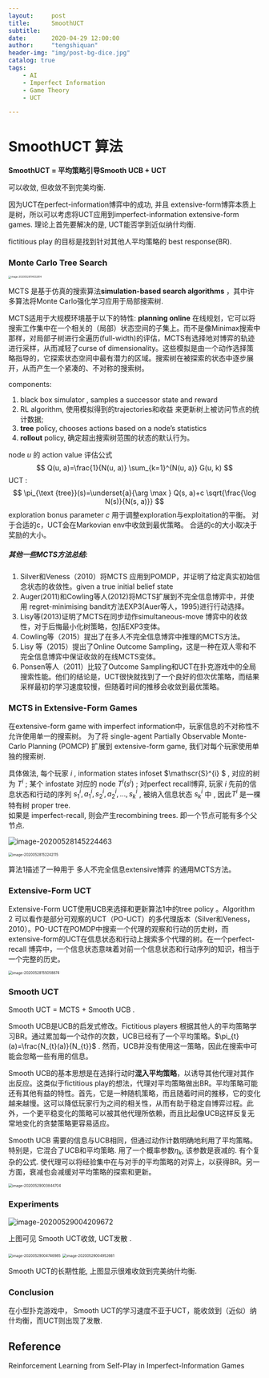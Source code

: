 ```yaml
---
layout:     post
title:      SmoothUCT
subtitle:   
date:       2020-04-29 12:00:00
author:     "tengshiquan"
header-img: "img/post-bg-dice.jpg"
catalog: true
tags:
    - AI
    - Imperfect Information
    - Game Theory 
    - UCT

---
```




# SmoothUCT 算法

**SmoothUCT = 平均策略引导Smooth UCB + UCT** 

可以收敛,  但收敛不到完美均衡.



因为UCT在perfect-information博弈中的成功,  并且 extensive-form博弈本质上是树，所以可以考虑将UCT应用到imperfect-information extensive-form games.  理论上首先要解决的是, UCT能否学到近似纳什均衡.

fictitious play 的目标是找到针对其他人平均策略的 best response(BR). 



### Monte Carlo Tree Search

<img src="/img/2020-04-29-smoothUCT.assets/image-20200528114032814.png" alt="image-20200528114032814" style="zoom: 33%;" />



MCTS 是基于仿真的搜索算法**simulation-based search algorithms** ，其中许多算法将Monte Carlo强化学习应用于局部搜索树. 

MCTS适用于大规模环境基于以下的特性:  **planning online** 在线规划，它可以将搜索工作集中在一个相关的（局部）状态空间的子集上。而不是像Minimax搜索中那样，对局部子树进行全遍历(full-width)的评估，MCTS有选择地对博弈的轨迹进行采样，从而减轻了curse of dimensionality。这些模拟是由一个动作选择策略指导的，它探索状态空间中最有潜力的区域。搜索树在被探索的状态中逐步展开，从而产生一个紧凑的、不对称的搜索树。

components:  

1. black box simulator , samples a successor state and reward
2. RL algorithm,  使用模拟得到的trajectories和收益 来更新树上被访问节点的统计数据; 
3. **tree** policy,  chooses actions based on a node’s statistics
4. **rollout** policy, 确定超出搜索树范围的状态的默认行为。



node *u* 的 action value 评估公式
$$
Q(u, a)=\frac{1}{N(u, a)} \sum_{k=1}^{N(u, a)} G(u, k)
$$
UCT :
$$
\pi_{\text {tree}}(s)=\underset{a}{\arg \max } Q(s, a)+c \sqrt{\frac{\log N(s)}{N(s, a)}}
$$
exploration bonus parameter *c*  用于调整exploration与exploitation的平衡。 对于合适的c，UCT会在Markovian env中收敛到最优策略。 合适的c的大小取决于奖励的大小。



##### 其他一些MCTS方法总结:

1. Silver和Veness（2010）将MCTS 应用到POMDP，并证明了给定真实初始信念状态的收敛性。given a true initial belief state
2. Auger(2011)和Cowling等人(2012)将MCTS扩展到不完全信息博弈中，并使用 regret-minimising bandit方法EXP3(Auer等人，1995)进行行动选择。
3. Lisy等(2013)证明了MCTS在同步动作simultaneous-move 博弈中的收敛性，对于后悔最小化树策略，包括EXP3变体。
4. Cowling等（2015）提出了在多人不完全信息博弈中推理的MCTS方法。
5. Lisy ́等（2015）提出了Online Outcome Sampling，这是一种在双人零和不完全信息博弈中保证收敛的在线MCTS变体。
6. Ponsen等人（2011）比较了Outcome Sampling和UCT在扑克游戏中的全局搜索性能。他们的结论是，UCT很快就找到了一个良好的但次优策略，而结果采样最初的学习速度较慢，但随着时间的推移会收敛到最优策略。





### MCTS in Extensive-Form Games

在extensive-form game with imperfect information中，玩家信息的不对称性不允许使用单一的搜索树。 为了将 single-agent Partially Observable Monte-Carlo Planning (POMCP)  扩展到 extensive-form game, 我们对每个玩家使用单独的搜索树. 

具体做法, 每个玩家 $i$ ,  information states  infoset $\mathscr{S}^{i} $ ,  对应的树为 $T^{i}$ ; 某个 infostate 对应的 node  $T^{i}\left(s^{i}\right)$  ; 对perfect recall博弈, 玩家 $i$ 先前的信息状态和行动的序列 $s_{1}^{i}, a_{1}^{i}, s_{2}^{i}, a_{2}^{i}, \ldots, s_{k}^{i}$ , 被纳入信息状态 $s_{k}^{i}$ 中 , 因此$T^{i}$ 是一棵特有树  proper tree.  
如果是 imperfect-recall, 则会产生recombining trees.  即一个节点可能有多个父节点. 



![image-20200528145224463](/img/2020-04-29-smoothUCT.assets/image-20200528145224463.png)




<img src="/img/2020-04-29-smoothUCT.assets/image-20200528152242115.png" alt="image-20200528152242115" style="zoom:50%;" />

 

算法1描述了一种用于 多人不完全信息extensive博弈 的通用MCTS方法。 




### Extensive-Form UCT

Extensive-Form UCT使用UCB来选择和更新算法1中的tree policy 。Algorithm 2 可以看作是部分可观察的UCT（PO-UCT）的多代理版本（Silver和Veness，2010）。PO-UCT在POMDP中搜索一个代理的观察和行动的历史树，而extensive-form的UCT在信息状态和行动上搜索多个代理的树。在一个perfect-recall 博弈中，一个信息状态意味着对前一个信息状态和行动序列的知识，相当于一个完整的历史。



<img src="/img/2020-04-29-smoothUCT.assets/image-20200528155058874.png" alt="image-20200528155058874" style="zoom:50%;" />





### Smooth UCT

Smooth UCT = MCTS + Smooth UCB . 

Smooth UCB是UCB的启发式修改。Fictitious players 根据其他人的平均策略学习BR。通过累加每一个动作的次数，UCB已经有了一个平均策略。$\pi_{t}(a)=\frac{N_{t}(a)}{N_{t}}$  .   然而，UCB并没有使用这一策略，因此在搜索中可能会忽略一些有用的信息。

Smooth UCB的基本思想是在选择行动时**混入平均策略**，以诱导其他代理对其作出反应。这类似于fictitious play的想法，代理对平均策略做出BR。平均策略可能还有其他有益的特性。首先，它是一种随机策略，而且随着时间的推移，它的变化越来越慢。这可以降低玩家行为之间的相关性，从而有助于稳定自博弈过程。此外，一个更平稳变化的策略可以被其他代理所依赖，而且比起像UCB这样反复无常地变化的贪婪策略更容易适应。

Smooth UCB 需要的信息与UCB相同，但通过动作计数明确地利用了平均策略。特别是，它混合了UCB和平均策略.  用了一个概率参数$\eta_k$, 该参数是衰减的. 有个复杂的公式.   使代理可以将经验集中在与对手的平均策略的对弈上，以获得BR。另一方面，衰减也会减缓对平均策略的探索和更新。



<img src="/img/2020-04-29-smoothUCT.assets/image-20200529003844704.png" alt="image-20200529003844704" style="zoom:50%;" />





### Experiments

![image-20200529004209672](/img/2020-04-29-smoothUCT.assets/image-20200529004209672.png)

上图可见 Smooth UCT收敛, UCT发散 . 



<img src="/img/2020-04-29-smoothUCT.assets/image-20200529004746985.png" alt="image-20200529004746985" style="zoom:50%;" />





<img src="/img/2020-04-29-smoothUCT.assets/image-20200529004952661.png" alt="image-20200529004952661" style="zoom:50%;" />

Smooth UCT的长期性能, 上图显示很难收敛到完美纳什均衡. 









### Conclusion

在小型扑克游戏中， Smooth UCT的学习速度不亚于UCT，能收敛到（近似）纳什均衡，而UCT则出现了发散.







## Reference

Reinforcement Learning from Self-Play in Imperfect-Information Games

















